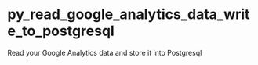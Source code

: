# py_read_google_analytics_data_write_to_postgresql
Read your Google Analytics data and store it into Postgresql
